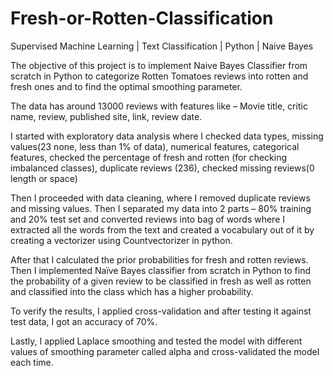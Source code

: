# Fresh-or-Rotten-Classification
Supervised Machine Learning | Text Classification | Python | Naive Bayes

The objective of this project is to implement Naive Bayes Classifier from scratch in Python to categorize Rotten Tomatoes reviews into rotten and fresh ones and to find the optimal smoothing parameter.

The data has around 13000 reviews with features like – Movie title, critic name, review, published site, link, review date.

I started with exploratory data analysis where I checked data types, missing values(23 none, less than 1% of data), numerical features, categorical features, checked the percentage of fresh and rotten (for checking imbalanced classes), duplicate reviews (236), checked missing reviews(0 length or space)

Then I proceeded with data cleaning, where I removed duplicate reviews and missing values. Then I separated my data into 2 parts – 80% training and 20% test set and converted reviews into bag of words where I extracted all the words from the text and created a vocabulary out of it by creating a vectorizer using Countvectorizer in python.

After that I calculated the prior probabilities for fresh and rotten reviews. Then I implemented Naïve Bayes classifier from scratch in Python to find the probability of a given review to be classified in fresh as well as rotten and classified into the class which has a higher probability.

To verify the results, I applied cross-validation and after testing it against test data, I got an accuracy of 70%.

Lastly, I applied Laplace smoothing and tested the model with different values of smoothing parameter called alpha and cross-validated the model each time. 

